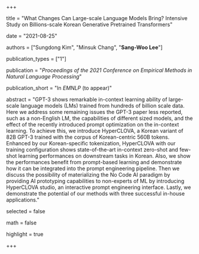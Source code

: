 +++

title = "What Changes Can Large-scale Language Models Bring? Intensive Study on Billions-scale Korean Generative Pretrained Transformers"

date = "2021-08-25"

authors = ["Sungdong Kim", "Minsuk Chang", "**Sang-Woo Lee**"]

publication_types = ["1"]

publication = "*Proceedings of the 2021 Conference on Empirical Methods in Natural Language Processing*"

publication_short = "In *EMNLP* (to appear)"

abstract = "GPT-3 shows remarkable in-context learning ability of large-scale language models (LMs) trained from hundreds of billion scale data.
Here we address some remaining issues the GPT-3 paper less reported, such as a non-English LM, the capabilities of different sized models, and the effect of the recently introduced prompt optimization on the in-context learning. To achieve this, we introduce HyperCLOVA, a Korean variant of 82B GPT-3 trained with the corpus of Korean-centric 560B tokens. Enhanced by our Korean-specific tokenization, HyperCLOVA with our training configuration shows state-of-the-art in-context zero-shot and few-shot learning performances on downstream tasks in Korean. Also, we show the performances benefit from prompt-based learning and demonstrate how it can be integrated into the prompt engineering pipeline. Then we discuss the possibility of materializing the No Code AI paradigm by providing AI prototyping capabilities to non-experts of ML by introducing HyperCLOVA studio, an interactive prompt engineering interface. Lastly, we demonstrate the potential of our methods with three successful in-house applications."

selected = false

math = false

highlight = true

+++

